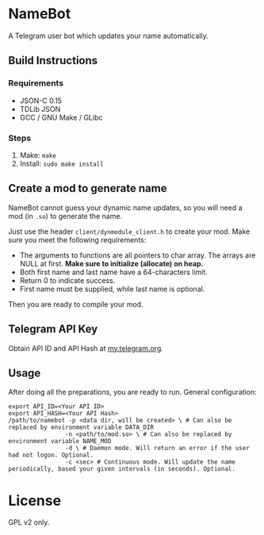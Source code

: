 # NameBot

A Telegram user bot which updates your name automatically.

## Build Instructions

### Requirements

* JSON-C 0.15
* TDLib JSON
* GCC / GNU Make / GLibc

### Steps

1. Make: `make`
2. Install: `sudo make install`

## Create a mod to generate name

NameBot cannot guess your dynamic name updates, so you will need a mod (in `.so`) to generate the name.

Just use the header `client/dynmodule_client.h` to create your mod. Make sure you meet the following requirements:

* The arguments to functions are all pointers to char array. The arrays are NULL at first. **Make sure to initialize (allocate) on heap.**
* Both first name and last name have a 64-characters limit.
* Return 0 to indicate success.
* First name must be supplied, while last name is optional.

Then you are ready to compile your mod.

## Telegram API Key

Obtain API ID and API Hash at [my.telegram.org](https://my.telegram.org/).

## Usage

After doing all the preparations, you are ready to run. General configuration:

```shell
export API_ID=<Your API ID>
export API_HASH=<Your API Hash>
/path/to/namebot -p <data dir, will be created> \ # Can also be replaced by environment variable DATA_DIR
				-n <path/to/mod.so> \ # Can also be replaced by environment variable NAME_MOD
				-d \ # Daemon mode. Will return an error if the user had not logon. Optional.
				-c <sec> # Continuous mode. Will update the name periodically, based your given intervals (in seconds). Optional.
```

# License

GPL v2 only.
